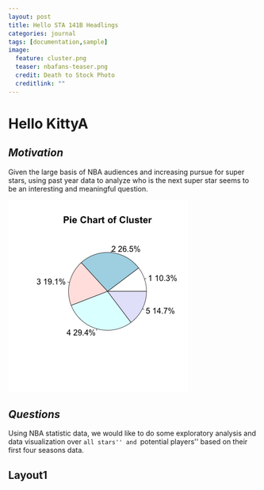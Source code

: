 ```yaml
---
layout: post
title: Hello STA 141B Headlings
categories: journal
tags: [documentation,sample]
image:
  feature: cluster.png
  teaser: nbafans-teaser.png
  credit: Death to Stock Photo
  creditlink: ""
---
```



# **Hello KittyA**

## _Motivation_

Given the large basis of NBA audiences and increasing pursue for super stars, using past year data to analyze who is the next super star seems to be an interesting and meaningful question.

![Right-aligned image](/images/pieCL.png)


## _Questions_

Using NBA statistic data, we would like to do some exploratory analysis and data visualization over ``all stars'' and ``potential players'' based on their first four seasons data.

## Layout1

